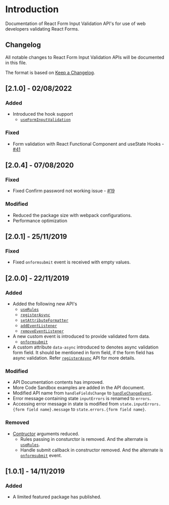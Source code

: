 # Introduction

Documentation of React Form Input Validation API's for use of web developers validating React Forms.

## Changelog

All notable changes to React Form Input Validation APIs will be documented in this file.

The format is based on [Keep a Changelog](https://keepachangelog.com/en/1.0.0/).

## [2.1.0] - 02/08/2022

### Added

- Introduced the hook support
    - [`useFormInputValidation`](https://gokulakannant.github.io/react-form-input-validation/v2.1.0/functions/Hooks.useFormInputValidation.html)

### Fixed

- Form validation with React Functional Component and useState Hooks - [#41](https://github.com/gokulakannant/react-form-input-validation/issues/41)

## [2.0.4] - 07/08/2020

### Fixed

- Fixed Confirm password not working issue - [#19](https://github.com/gokulakannant/react-form-input-validation/issues/19)

### Modified

- Reduced the package size with webpack configurations.
- Performance optimization

## [2.0.1] - 25/11/2019

### Fixed

- Fixed `onformsubmit` event is received with empty values.

## [2.0.0] - 22/11/2019

### Added

- Added the following new API's
    - [`useRules`](https://gokulakannant.github.io/react-form-input-validation/v2.0.0/classes/reactforminputvalidation.html#userules)
    - [`registerAsync`](https://gokulakannant.github.io/react-form-input-validation/v2.0.0/classes/reactforminputvalidation.html#registerasync)
    - [`setAttributeFormatter`](https://gokulakannant.github.io/react-form-input-validation/v2.0.0/classes/reactforminputvalidation.html#setattributeformatter)
    - [`addEventListener`](https://gokulakannant.github.io/react-form-input-validation/v2.0.0/classes/reactforminputvalidation.html#addeventlistener)
    - [`removeEventListener`](https://gokulakannant.github.io/react-form-input-validation/v2.0.0/classes/reactforminputvalidation.html#removeeventlistener)
- A new custom event is introduced to provide validated form data.
    -  [`onformsubmit`](https://gokulakannant.github.io/react-form-input-validation/v2.0.0/classes/reactforminputvalidation.html#onformsubmit)
- A custom attribute `data-async` introduced to denotes async validation form field.
  It should be mentioned in form field, if the form field has async validation. Refer [`registerAsync`](https://gokulakannant.github.io/react-form-input-validation/v2.0.0/classes/reactforminputvalidation.html#registerasync) API for more details.

### Modified

- API Documentation contents has improved.
- More Code Sandbox examples are added in the API document.
- Modified API name from `handleFieldsChange` to [`handleChangeEvent`](https://gokulakannant.github.io/react-form-input-validation/v2.0.0/classes/reactforminputvalidation.html#handlechangeevent).
- Error message containing state `inputErrors` is renamed to `errors`.
- Accessing error message in state is modified from `state.inputErrors.{form field name}.message` to `state.errors.{form field name}`.

### Removed

- [Contructor](https://gokulakannant.github.io/react-form-input-validation/v2.0.0/classes/reactforminputvalidation.html#constructor) arguments reduced.
    - Rules passing in consturctor is removed. And the alternate is [`useRules`](https://gokulakannant.github.io/react-form-input-validation/v2.0.0/classes/reactforminputvalidation.html#userules).
    - Handle submit callback in constructor removed. And the alternate is [`onformsubmit`](https://gokulakannant.github.io/react-form-input-validation/v2.0.0/classes/reactforminputvalidation.html#onformsubmit) event.

## [1.0.1] - 14/11/2019

### Added

- A limited featured package has published.
